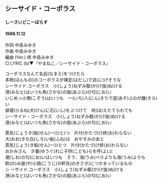## シーサイド・コーポラス
#### しーさいどこーぼらす
#### 1986.11.12


作詞        中島みゆき  
作曲        中島みゆき  
編曲 (Ver.) 
唄          中島みゆき  
□ LYRIC (b)▼『やまねこ／シーサイド・コーポラス』  

コーポラスなんて名前(なまえ)をつけたら  
本物(ほんもの)のコーポラスが裸足(はだし)で逃(に)げそうな  
シーサイド.コーポラス　小(しょう)ねずみ駆(か)け抜(ぬ)ける  
港(みなと)はいつも魚(さかな)の脂(あぶら)の匂(にお)い  
いじめっ小僧(こぞう)はいつも　一(いち)人(にん)きりで遊(あそ)ぶのが嫌(きら)い  
昼寝(ひるね)犬(けん)に石(いし)をぶつけて　吠(ほ)えたてられても  
シーサイド・コーポラス　小(しょう)ねずみ駆(か)け抜(ぬ)ける  
港(みなと)はいつも魚(さかな)の脂(あぶら)の匂(にお)い  
  
蒸気(じょうき)船(せん)一(ひと)つ　片付(かたづ)け終(お)わらない  
大(おお)きな白(しろ)い船(ふね)は　おやすみのあと  
蒸気(じょう)き船(せん)一ひとつ　片付(かたづ)け終(お)わらない  
おかみさん　夕暮(ゆうぐ)れに子供(こども)らを呼(よ)ぶ  
潮(しお)の匂(にお)いはいつも　そう、海(うみ)べりよりも海(うみ)よりも  
飲(の)み屋(や)小路(こうじ)の軒先(のきさき)につかまっているもの  
シ ーサイド.コーポラス　小(しょう)ねずみ駆(か)け抜(ぬ)ける  
港(みなと)はいつも魚(さかな)の脂(あぶら)の匂(にお)い  